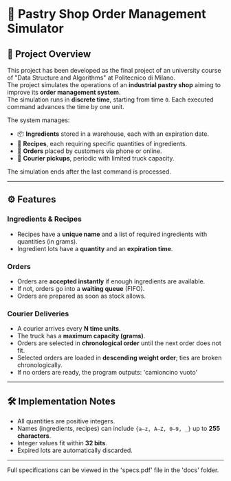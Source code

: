 # 🍰 Pastry Shop Order Management Simulator

## 📖 Project Overview
This project has been developed as the final project of an university course of "Data Structure and Algorithms" at Politecnico di Milano.\
The project simulates the operations of an **industrial pastry shop** aiming to improve its **order management system**.  
The simulation runs in **discrete time**, starting from time `0`. Each executed command advances the time by one unit.

The system manages:
- 📦 **Ingredients** stored in a warehouse, each with an expiration date.  
- 📘 **Recipes**, each requiring specific quantities of ingredients.  
- 🧾 **Orders** placed by customers via phone or online.  
- 🚚 **Courier pickups**, periodic with limited truck capacity.  

The simulation ends after the last command is processed.

---

## ⚙️ Features

### Ingredients & Recipes
- Recipes have a **unique name** and a list of required ingredients with quantities (in grams).  
- Ingredient lots have a **quantity** and an **expiration time**.  

### Orders
- Orders are **accepted instantly** if enough ingredients are available.  
- If not, orders go into a **waiting queue** (FIFO).  
- Orders are prepared as soon as stock allows.  

### Courier Deliveries
- A courier arrives every **N time units**.  
- The truck has a **maximum capacity (grams)**.  
- Orders are selected in **chronological order** until the next order does not fit.  
- Selected orders are loaded in **descending weight order**; ties are broken chronologically.  
- If no orders are ready, the program outputs: 'camioncino vuoto'

---

## 🛠️ Implementation Notes
- All quantities are positive integers.  
- Names (ingredients, recipes) can include `{a–z, A–Z, 0–9, _}` up to **255 characters**.  
- Integer values fit within **32 bits**.  
- Expired lots are automatically discarded.  

---

Full specifications can be viewed in the 'specs.pdf' file in the 'docs' folder.


